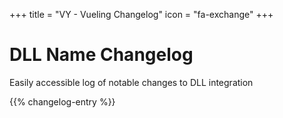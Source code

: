 +++
title = "VY - Vueling Changelog"
icon = "fa-exchange"
+++

# DLL Name Changelog
Easily accessible log of notable changes to DLL integration

{{% changelog-entry %}}
